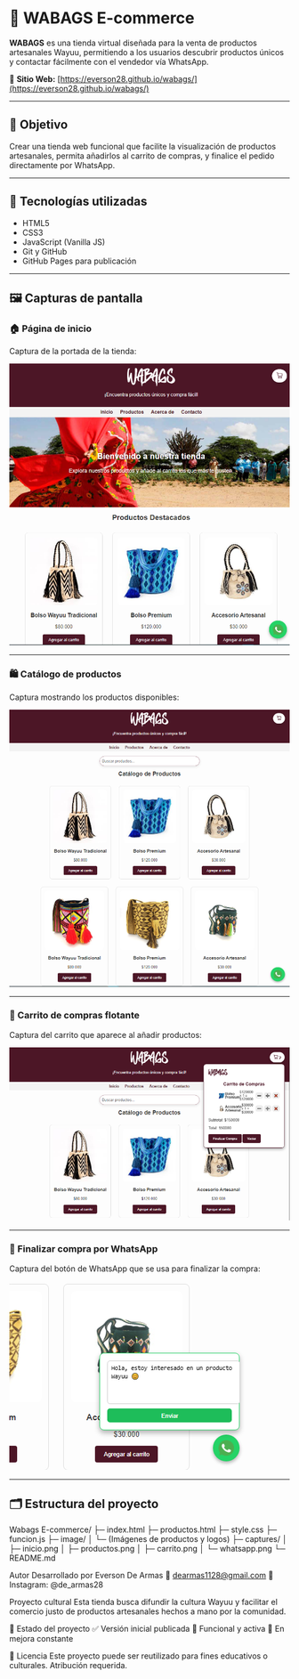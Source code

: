 # 👜 WABAGS E-commerce

**WABAGS** es una tienda virtual diseñada para la venta de productos artesanales Wayuu, permitiendo a los usuarios descubrir productos únicos y contactar fácilmente con el vendedor vía WhatsApp.

🔗 **Sitio Web:** [https://everson28.github.io/wabags/](https://everson28.github.io/wabags/)

---

## 🎯 Objetivo

Crear una tienda web funcional que facilite la visualización de productos artesanales, permita añadirlos al carrito de compras, y finalice el pedido directamente por WhatsApp.

---

## 🧰 Tecnologías utilizadas

- HTML5  
- CSS3  
- JavaScript (Vanilla JS)  
- Git y GitHub  
- GitHub Pages para publicación  

---

## 🖼️ Capturas de pantalla

### 🏠 Página de inicio

Captura de la portada de la tienda:

![Inicio](image/Captures/inicio.png)

---

### 🛍️ Catálogo de productos

Captura mostrando los productos disponibles:

![Productos](image/Captures/productos.png)

---

### 🛒 Carrito de compras flotante

Captura del carrito que aparece al añadir productos:

![Carrito](image/Captures/carrito.png)

---

### 💬 Finalizar compra por WhatsApp

Captura del botón de WhatsApp que se usa para finalizar la compra:

![WhatsApp](image/Captures/whatsapp.png)

---

## 🗂️ Estructura del proyecto

Wabags E-commerce/
├─ index.html
├─ productos.html
├─ style.css
├─ funcion.js
├─ image/
│ └─ (Imágenes de productos y logos)
├─ captures/
│ ├─ inicio.png
│ ├─ productos.png
│ ├─ carrito.png
│ └─ whatsapp.png
└─ README.md

Autor
Desarrollado por Everson De Armas
📧 dearmas1128@gmail.com
📱 Instagram: @de_armas28

Proyecto cultural
Esta tienda busca difundir la cultura Wayuu y facilitar el comercio justo de productos artesanales hechos a mano por la comunidad.

🧪 Estado del proyecto
✅ Versión inicial publicada
🚀 Funcional y activa
🔧 En mejora constante

📝 Licencia
Este proyecto puede ser reutilizado para fines educativos o culturales. Atribución requerida.